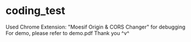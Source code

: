 # coding_test

Used Chrome Extension: "Moesif Origin & CORS Changer" for debugging
For demo, please refer to demo.pdf
Thank you ^v^
